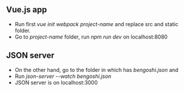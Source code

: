 ## Vue.js app
- Run first *vue init webpack project-name* and replace src and static folder.
- Go to *project-name* folder, run *npm run dev* on localhost:8080

## JSON server
- On the other hand, go to the folder in which has *bengoshi.json* and
- Run *json-server --watch bengoshi.json*
- JSON server is on localhost:3000
